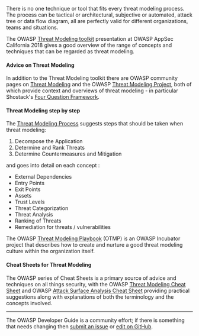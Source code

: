 There is no one technique or tool that fits every threat modeling process.
The process can be tactical or architectural, subjective or automated, attack tree or data flow diagram,
all are perfectly valid for different organizations, teams and situations.

The OWASP [Threat Modeling toolkit][toolkit] presentation at OWASP AppSec California 2018 gives a good
overview of the range of concepts and techniques that can be regarded as threat modeling.

#### Advice on Threat Modeling

In addition to the Threat Modeling toolkit there are OWASP community pages on [Threat Modeling][TM]
and the OWASP [Threat Modeling Project][tmproject],
both of which provide context and overviews of threat modeling - in particular Shostack's [Four Question Framework][4QFW].

#### Threat Modeling step by step

The [Threat Modeling Process][TMP] suggests steps that should be taken when threat modeling:

1. Decompose the Application
2. Determine and Rank Threats
3. Determine Countermeasures and Mitigation

and goes into detail on each concept :

* External Dependencies
* Entry Points
* Exit Points
* Assets
* Trust Levels
* Threat Categorization
* Threat Analysis
* Ranking of Threats
* Remediation for threats / vulnerabilities

The OWASP [Threat Modeling Playbook][tmpb] (OTMP) is an OWASP Incubator project that describes how to
create and nurture a good threat modeling culture within the organization itself.

#### Cheat Sheets for Threat Modeling

The OWASP series of Cheat Sheets is a primary source of advice and techniques on all things security,
with the OWASP [Threat Modeling Cheat Sheet][cstm] and OWASP [Attack Surface Analysis Cheat Sheet][asacs]
providing practical suggestions along with explanations of both the terminology and the concepts involved.

----

The OWASP Developer Guide is a community effort; if there is something that needs changing
then [submit an issue][issue060106] or [edit on GitHub][edit060106].

[4QFW]: https://github.com/adamshostack/4QuestionFrame
[asacs]: https://cheatsheetseries.owasp.org/cheatsheets/Attack_Surface_Analysis_Cheat_Sheet
[cstm]: https://cheatsheetseries.owasp.org/cheatsheets/Threat_Modeling_Cheat_Sheet
[issue060106]: https://github.com/OWASP/DevGuide/issues/new?labels=content&template=request.md&title=Update:%2004-design/01-threat-modeling/06-toolkit
[edit060106]: https://github.com/OWASP/DevGuide/blob/main/docs/04-design/01-threat-modeling/06-toolkit.md
[toolkit]: https://www.youtube.com/watch?v=KGy_KCRUGd4
[tmpb]: https://owasp.org/www-project-threat-modeling-playbook/
[tmproject]: https://owasp.org/www-project-threat-model/
[TM]: https://owasp.org/www-community/Threat_Modeling
[TMP]: https://owasp.org/www-community/Threat_Modeling_Process
